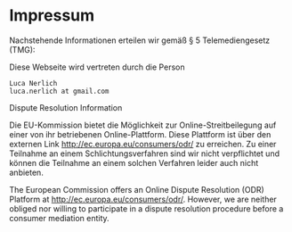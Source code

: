# Impressum

Nachstehende Informationen erteilen wir gemäß § 5 Telemediengesetz (TMG):

Diese Webseite wird vertreten durch die Person

```text
Luca Nerlich
luca.nerlich at gmail.com
```


Dispute Resolution Information

Die EU-Kommission bietet die Möglichkeit zur Online-Streitbeilegung auf einer von ihr betriebenen Online-Plattform. Diese Plattform ist über den externen Link http://ec.europa.eu/consumers/odr/ zu erreichen. Zu einer Teilnahme an einem Schlichtungsverfahren sind wir nicht verpflichtet und können die Teilnahme an einem solchen Verfahren leider auch nicht anbieten.

The European Commission offers an Online Dispute Resolution (ODR) Platform at http://ec.europa.eu/consumers/odr/. However, we are neither obliged nor willing to participate in a dispute resolution procedure before a consumer mediation entity.
